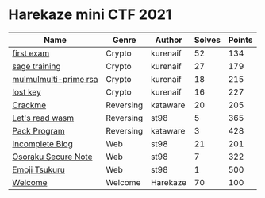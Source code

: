 # Harekaze mini CTF 2021

|Name|Genre|Author|Solves|Points|
|----|-----|------|------|------|
|[first exam](crypto/first_exam/)|Crypto|kurenaif|52|134|
|[sage training](crypto/sage_training/)|Crypto|kurenaif|27|179|
|[mulmulmulti-prime rsa](crypto/mulmulmulti-prime_rsa/)|Crypto|kurenaif|18|215|
|[lost key](crypto/lost_key/)|Crypto|kurenaif|16|227|
|[Crackme](rev/crackme/)|Reversing|kataware|20|205|
|[Let's read wasm](rev/lets-read-wasm/)|Reversing|st98|5|365|
|[Pack Program](rev/pack-program/)|Reversing|kataware|3|428|
|[Incomplete Blog](web/incomplete-blog/)|Web|st98|21|201|
|[Osoraku Secure Note](web/osoraku-secure-note/)|Web|st98|7|322|
|[Emoji Tsukuru](web/emoji-tsukuru/)|Web|st98|1|500|
|[Welcome](welcome/welcome/)|Welcome|Harekaze|70|100|

